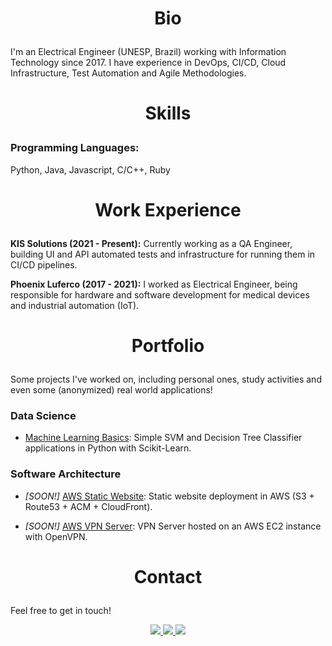 # <p align="center"> Bio </p>

I'm an Electrical Engineer (UNESP, Brazil) working with Information Technology since 2017. I have experience in DevOps, CI/CD, Cloud Infrastructure, Test Automation and Agile Methodologies.

# <p align="center"> Skills </p>

### **Programming Languages:** 
Python, Java, Javascript, C/C++, Ruby

# <p align="center"> Work Experience </p>

**KIS Solutions (2021 - Present):** Currently working as a QA Engineer, building UI and API automated tests and infrastructure for running them in CI/CD pipelines.

**Phoenix Luferco (2017 - 2021):** I worked as Electrical Engineer, being responsible for hardware and software development for medical devices and industrial automation (IoT).

# <p align="center"> Portfolio </p>

Some projects I've worked on, including personal ones, study activities and even some (anonymized) real world applications!

### **Data Science**

- [Machine Learning Basics](https://github.com/lucastosetto/machine-learning-basics): Simple SVM and Decision Tree Classifier applications in Python with Scikit-Learn.

### **Software Architecture**

- *[SOON!]* [AWS Static Website](https://github.com/lucastosetto/): Static website deployment in AWS (S3 + Route53 + ACM + CloudFront).
    
- *[SOON!]* [AWS VPN Server](https://github.com/lucastosetto/): VPN Server hosted on an AWS EC2 instance with OpenVPN.
    
    
# <p align="center"> Contact </p>

Feel free to get in touch!

<p align="center">

<a href="https://www.linkedin.com/in/lucastosettomorvillo" alt="linkedin" target="_blank">
 <img src="https://img.shields.io/badge/LinkedIn-0077B5?style=for-the-badge&logo=linkedin&logoColor=white">
</a>

<a href="https://wa.me/5516981346245" alt="WhatsApp" target="_blank">
 <img src="https://img.shields.io/badge/WhatsApp-25D366?style=for-the-badge&logo=whatsapp&logoColor=white"/>
</a>

<a href="mailto:lucastosetto@outlook.com" alt="Outlook" target="_blank">
 <img src="https://img.shields.io/badge/Microsoft_Outlook-0078D4?style=for-the-badge&logo=microsoft-outlook&logoColor=white"/>
</a>

 </p>
